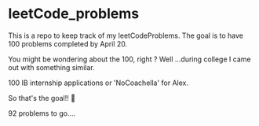 # leetCode_problems

This is a repo to keep track of my leetCodeProblems. The goal is to have 100 problems completed by April 20.

You might be wondering about the 100, right ? Well ...during college I came out with something similar.

100 IB internship applications or 'NoCoachella' for Alex.


So that's the goal!! 🎡

92 problems to go....
